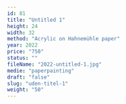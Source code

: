 ```yaml
---
id: 81
title: "Untitled 1"
height: 24
width: 32
method: "Acrylic on Hahnemühle paper"
year: 2022
price: "750"
status: ""
fileName: "2022-untitled-1.jpg"
medie: "paperpainting"
draft: "false"
slug: "uden-titel-1"
weight: "50"
---
```

